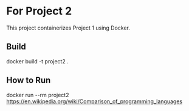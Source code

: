 # For Project 2

This project containerizes Project 1 using Docker.

## Build
docker build -t project2 .

## How to Run
docker run --rm project2 https://en.wikipedia.org/wiki/Comparison_of_programming_languages


